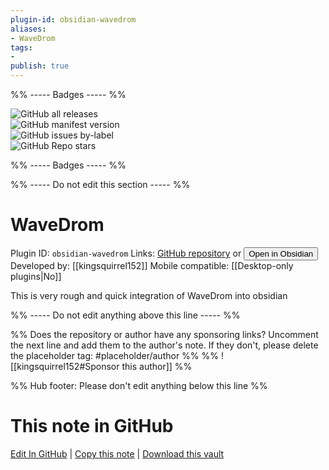 ```yaml
---
plugin-id: obsidian-wavedrom
aliases:
- WaveDrom
tags: 
- 
publish: true
---
```


%% ----- Badges ----- %%

![GitHub all releases](https://img.shields.io/github/downloads/kingsquirrel152/obsidian-wavedrom/total?color=573E7A&logo=github&style=for-the-badge)   
![GitHub manifest version](https://img.shields.io/github/manifest-json/v/kingsquirrel152/obsidian-wavedrom?color=573E7A&logo=github&style=for-the-badge)   
![GitHub issues by-label](https://img.shields.io/github/issues/kingsquirrel152/obsidian-wavedrom/help%20wanted?color=573E7A&logo=github&style=for-the-badge)   
![GitHub Repo stars](https://img.shields.io/github/stars/kingsquirrel152/obsidian-wavedrom?color=573E7A&logo=github&style=for-the-badge)

%% ----- Badges ----- %%

%% ----- Do not edit this section ----- %%

# WaveDrom

Plugin ID: `obsidian-wavedrom`
Links: [GitHub repository](https://github.com/kingsquirrel152/obsidian-wavedrom) or [<button id=HH>Open in Obsidian</button>](obsidian://goto-plugin?id=obsidian-wavedrom)
Developed by: [[kingsquirrel152]]
Mobile compatible: [[Desktop-only plugins|No]]

This is very rough and quick integration of WaveDrom into obsidian

%% ----- Do not edit anything above this line ----- %% 

%% Does the repository or author have any sponsoring links? Uncomment the next line and add them to the author's note. If they don't, please delete the placeholder tag: #placeholder/author %%
%% ![[kingsquirrel152#Sponsor this author]] %%

%% Hub footer: Please don't edit anything below this line %%

# This note in GitHub

<span class="git-footer">[Edit In GitHub](https://github.dev/obsidian-community/obsidian-hub/blob/main/02%20-%20Community%20Expansions/02.05%20All%20Community%20Expansions/Plugins/obsidian-wavedrom.md "git-hub-edit-note") | [Copy this note](https://raw.githubusercontent.com/obsidian-community/obsidian-hub/main/02%20-%20Community%20Expansions/02.05%20All%20Community%20Expansions/Plugins/obsidian-wavedrom.md "git-hub-copy-note") | [Download this vault](https://github.com/obsidian-community/obsidian-hub/archive/refs/heads/main.zip "git-hub-download-vault") </span>
